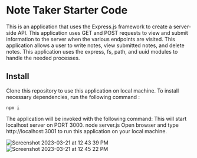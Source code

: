 # Note Taker Starter Code
This is an application that uses the Express.js framework to create a server-side API. This application uses GET and POST requests to view and submit information to the server when the various endpoints are visited. This application allows a user to write notes, view submitted notes, and delete notes.
This application uses the express, fs, path, and uuid modules to handle the needed processes.

## Install
Clone this repository to use this application on local machine.
To install necessary dependencies, run the following command :

```
npm i
```
The application will be invoked with the following command: This will start localhost server on PORT 3000.
node server.js
Open browser and type http://localhost:3001 to run this application on your local machine.

![Screenshot 2023-03-21 at 12 43 39 PM](https://user-images.githubusercontent.com/110634800/226698128-bd21bc64-a3e1-4f4e-9c4c-b016407aab0c.png)
![Screenshot 2023-03-21 at 12 45 22 PM](https://user-images.githubusercontent.com/110634800/226698143-a29502ac-4117-40c9-9c2b-d1e8ced7642e.png)
